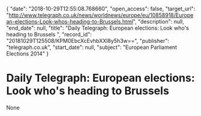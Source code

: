 {
  "date": "2018-10-29T12:55:08.768660", 
  "open_access": false, 
  "target_url": "http://www.telegraph.co.uk/news/worldnews/europe/eu/10858918/European-elections-Look-whos-heading-to-Brussels.html", 
  "description": null, 
  "end_date": null, 
  "title": "Daily Telegraph: European elections: Look who's heading to Brussels ", 
  "record_id": "20181029T125508/KPM0EbcXcEvhbXXl8y5h3w==", 
  "publisher": "telegraph.co.uk", 
  "start_date": null, 
  "subject": "European Parliament Elections 2014"
}

# Daily Telegraph: European elections: Look who's heading to Brussels 

None